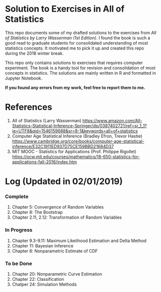 # Solution to Exercises in All of Statistics
This repo documents some of my drafted solutions to the exercises from *All of Statistics by Larry Wasserman (1st Edition)*. I found the book is such a good read to graduate students for consolidated understanding of most statistics concepts. It motivated me to pick it up and created this repo during the 2018 winter break. 

This repo only contains solutions to exercises that requires computer experiment. The book is a handy tool for revision and consolidation of most concepts in statistics. The solutions are mainly written in R and formatted in Jupyter Notebook.

**If you found any errors from my work, feel free to report them to me.**

# References
1. All of Statistics (Larry Wasserman) https://www.amazon.com/All-Statistics-Statistical-Inference-Springer/dp/0387402721/ref=sr_1_1?ie=UTF8&qid=1546159688&sr=8-1&keywords=all+of+statistics
2. Computer Age Statistical Inference (Bradley Efron, Trevor Hastie) https://www.cambridge.org/core/books/computer-age-statistical-inference/E32C1911ED937D75CE159BBD21684D37
3. MIT MOOC - Statistics for Applications (Prof. Philippe Rigollet) https://ocw.mit.edu/courses/mathematics/18-650-statistics-for-applications-fall-2016/index.htm

# Log (Updated in 02/01/2019)
### Complete
1. Chapter 5: Convergence of Random Variables
2. Chapter 8: The Bootstrap
3. Chapter 2.11, 2.12: Transformation of Random Variables

### In Progress
1. Chapter 9.3-9.11: Maximum Likelihood Estimation and Delta Method
2. Chapter 11: Bayesian Inference
3. Chapter 8: Nonparametric Estimate of CDF

### To be Done
1. Chapter 20: Nonparametric Curve Estimation
2. Chapter 22: Classification
3. Chatper 24: Simulation Methods



